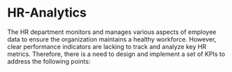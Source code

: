 # HR-Analytics
The HR department monitors and manages various aspects of employee data to ensure the organization maintains a healthy workforce. However, clear performance indicators are lacking to track and analyze key HR metrics. Therefore, there is a need to design and implement a set of KPIs to address the following points:
